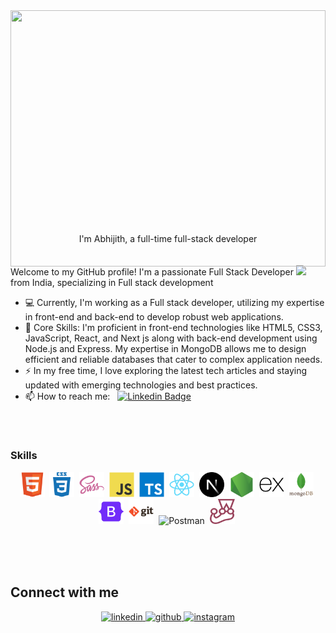 
   
<div style="width:100%;height:0;padding-bottom:64%;position:relative;">
  <img src="https://www.aalpha.net/wp-content/uploads/2020/12/full-stack-development.gif" width="100%" height="410px" style="position:absolute;" allowFullScreen>
</div>

<br>
<br>
 <div align="center">I'm Abhijith, a full-time full-stack developer</div>
<br>
<br>


<div>
 Welcome to my GitHub profile! I'm a passionate Full Stack Developer <img src="https://media.giphy.com/media/WUlplcMpOCEmTGBtBW/giphy.gif" width="30"> from India, specializing in Full stack development 

- 💻 Currently, I'm working as a Full stack developer, utilizing my expertise in front-end and back-end to develop robust web applications.
- 🌟 Core Skills: I'm proficient in front-end technologies like HTML5, CSS3, JavaScript, React, and Next js along with back-end development using Node.js and Express. My expertise in MongoDB allows me to design efficient and reliable databases that cater to complex application needs.
- ⚡ In my free time, I love exploring the latest tech articles and staying updated with emerging technologies and best practices.
- 📫 How to reach me: &nbsp; [![Linkedin Badge](https://img.shields.io/badge/-Abhijith-blue?style=flat&logo=Linkedin&logoColor=white)](https://www.linkedin.com/in/abhijith--v/)
</div>

<br>
<br>



### Skills 
<p align="center">    <img src="https://github.com/devicons/devicon/blob/master/icons/html5/html5-original.svg" title="HTML5" alt="HTML" width="40" height="40"/>&nbsp;
    <img src="https://github.com/devicons/devicon/blob/master/icons/css3/css3-plain-wordmark.svg" title="CSS3" alt="CSS" width="40" height="40"/>&nbsp;
    <img src="https://github.com/devicons/devicon/blob/master/icons/sass/sass-original.svg" title="SCSS" alt="SCSS" width="40" height="40"/>&nbsp;
    <img src="https://github.com/devicons/devicon/blob/master/icons/javascript/javascript-original.svg" title="JavaScript" alt="JavaScript" width="40" height="40"/>&nbsp;
    <img src="https://github.com/devicons/devicon/blob/master/icons/typescript/typescript-original.svg" title="Typescript" alt="Typescript" width="40" height="40"/>&nbsp;
    <img src="https://github.com/devicons/devicon/blob/master/icons/react/react-original.svg" title="React" alt="React" width="40" height="40"/>&nbsp;
    <img src="https://github.com/devicons/devicon/blob/master/icons/nextjs/nextjs-original.svg" title="Next.js" alt="Next.js" width="40" height="40"/>&nbsp;
    <img src="https://github.com/devicons/devicon/blob/master/icons/nodejs/nodejs-original.svg" title="Node.js" alt="Node.js" width="40" height="40"/>&nbsp;
    <img src="https://github.com/devicons/devicon/blob/master/icons/express/express-original.svg" title="Express.js" alt="Express.js" width="40" height="40"/>&nbsp;
    <img src="https://github.com/devicons/devicon/blob/master/icons/mongodb/mongodb-original-wordmark.svg" title="MongoDB" alt="MongoDB" width="40" height="40"/>&nbsp;
    <img src="https://github.com/devicons/devicon/blob/master/icons/bootstrap/bootstrap-plain.svg" title="Bootstrap" alt="Bootstrap" width="40" height="40"/>&nbsp;
    <img src="https://github.com/devicons/devicon/blob/master/icons/git/git-original-wordmark.svg" title="Git" alt="Git" width="40" height="40"/>&nbsp;
    <img src="https://www.vectorlogo.zone/logos/getpostman/getpostman-icon.svg" title="Postman" alt="Postman" width="40" height="40"/>&nbsp;
    <img src="https://github.com/devicons/devicon/blob/master/icons/jest/jest-plain.svg" title="Jest" alt="Jest" width="40" height="40"/>&nbsp;



     

</p>



</td><td valign="top" width="33%">



<br>
<br>



  

<br/>  


## Connect with me  
<div align="center">
<a href="https://linkedin.com/in/abhijith--v" target="_blank">
<img src=https://img.shields.io/badge/linkedin-%231E77B5.svg?&style=for-the-badge&logo=linkedin&logoColor=white alt=linkedin style="margin-bottom: 5px;" />
</a>
<a href="https://github.com/abhijithjithu0007" target="_blank">
<img src=https://img.shields.io/badge/github-%2324292e.svg?&style=for-the-badge&logo=github&logoColor=white alt=github style="margin-bottom: 5px;" />
</a>
<a href="https://instagram.com/abhiiiiy__" target="_blank">
<img src=https://img.shields.io/badge/instagram-%23000000.svg?&style=for-the-badge&logo=instagram&logoColor=white alt=instagram style="margin-bottom: 5px;" />
</a>  
</div>  
  

<br/>  






